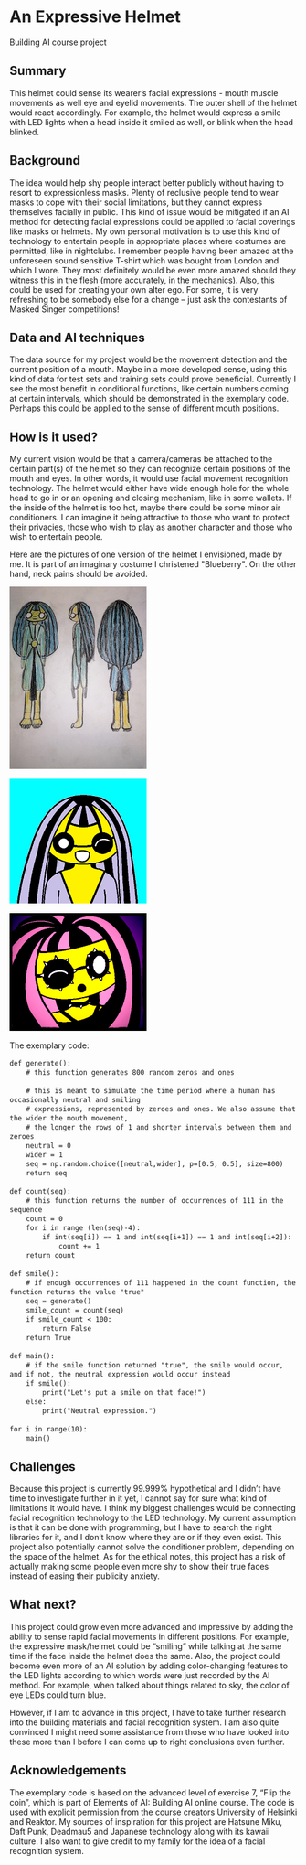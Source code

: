 # An Expressive Helmet

Building AI course project

## Summary

This helmet could sense its wearer’s facial expressions - mouth muscle movements as well eye and eyelid movements. The outer shell of the helmet would react accordingly. For example, the helmet would express a smile with LED lights when a head inside it smiled as well, or blink when the head blinked.

## Background

The idea would help shy people interact better publicly without having to resort to expressionless masks. Plenty of reclusive people tend to wear masks to cope with their social limitations, but they cannot express themselves facially in public. This kind of issue would be mitigated if an AI method for detecting facial expressions could be applied to facial coverings like masks or helmets. My own personal motivation is to use this kind of technology to entertain people in appropriate places where costumes are permitted, like in nightclubs. I remember people having been amazed at the unforeseen sound sensitive T-shirt which was bought from London and which I wore. They most definitely would be even more amazed should they witness this in the flesh (more accurately, in the mechanics). Also, this could be used for creating your own alter ego. For some, it is very refreshing to be somebody else for a change – just ask the contestants of Masked Singer competitions!

## Data and AI techniques

The data source for my project would be the movement detection and the current position of a mouth. Maybe in a more developed sense, using this kind of data for test sets and training sets could prove beneficial. Currently I see the most benefit in conditional functions, like certain numbers coming at certain intervals, which should be demonstrated in the exemplary code. Perhaps this could be applied to the sense of different mouth positions.

## How is it used?

My current vision would be that a camera/cameras be attached to the certain part(s) of the helmet so they can recognize certain positions of the mouth and eyes. In other words, it would use facial movement recognition technology. The helmet would either have wide enough hole for the whole head to go in or an opening and closing mechanism, like in some wallets. If the inside of the helmet is too hot, maybe there could be some minor air conditioners. I can imagine it being attractive to those who want to protect their privacies, those who wish to play as another character and those who wish to entertain people.

Here are the pictures of one version of the helmet I envisioned, made by me. It is part of an imaginary costume I christened "Blueberry". On the other hand, neck pains should be avoided.

![Blueberry_sketch](/Blueberry_sketch.jpg)

![Blueberry_wink](/Blueberry_wink.png)

![Blueberry](/Blueberry.png)

The exemplary code:

    def generate():
        # this function generates 800 random zeros and ones

        # this is meant to simulate the time period where a human has occasionally neutral and smiling
        # expressions, represented by zeroes and ones. We also assume that the wider the mouth movement,
        # the longer the rows of 1 and shorter intervals between them and zeroes
        neutral = 0
        wider = 1
        seq = np.random.choice([neutral,wider], p=[0.5, 0.5], size=800)
        return seq

    def count(seq):
        # this function returns the number of occurrences of 111 in the sequence
        count = 0
        for i in range (len(seq)-4):
            if int(seq[i]) == 1 and int(seq[i+1]) == 1 and int(seq[i+2]):
                count += 1
        return count

    def smile():
        # if enough occurrences of 111 happened in the count function, the function returns the value "true"
        seq = generate()
        smile_count = count(seq)
        if smile_count < 100:
            return False
        return True

    def main():
        # if the smile function returned "true", the smile would occur, and if not, the neutral expression would occur instead 
        if smile():
            print("Let's put a smile on that face!")
        else:
            print("Neutral expression.")

    for i in range(10):
        main()

## Challenges

Because this project is currently 99.999% hypothetical and I didn’t have time to investigate further in it yet, I cannot say for sure what kind of limitations it would have. I think my biggest challenges would be connecting facial recognition technology to the LED technology. My current assumption is that it can be done with programming, but I have to search the right libraries for it, and I don’t know where they are or if they even exist. This project also potentially cannot solve the conditioner problem, depending on the space of the helmet. As for the ethical notes, this project has a risk of actually making some people even more shy to show their true faces instead of easing their publicity anxiety.

## What next?

This project could grow even more advanced and impressive by adding the ability to sense rapid facial movements in different positions. For example, the expressive mask/helmet could be “smiling” while talking at the same time if the face inside the helmet does the same. Also, the project could become even more of an AI solution by adding color-changing features to the LED lights according to which words were just recorded by the AI method. For example, when talked about things related to sky, the color of eye LEDs could turn blue.

However, if I am to advance in this project, I have to take further research into the building materials and facial recognition system. I am also quite convinced I might need some assistance from those who have looked into these more than I before I can come up to right conclusions even further.

## Acknowledgements

The exemplary code is based on the advanced level of exercise 7, “Flip the coin”, which is part of Elements of AI: Building AI online course. The code is used with explicit permission from the course creators University of Helsinki and Reaktor. My sources of inspiration for this project are Hatsune Miku, Daft Punk, Deadmau5 and Japanese technology along with its kawaii culture. I also want to give credit to my family for the idea of a facial recognition system.
